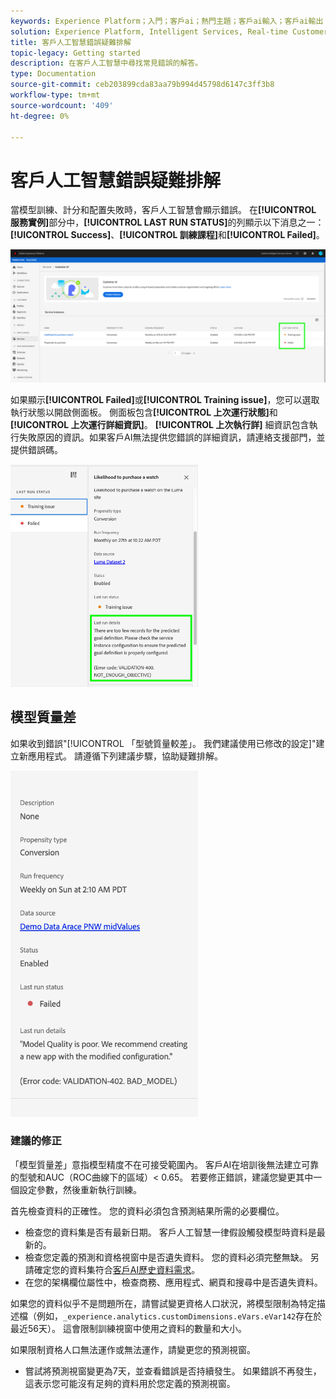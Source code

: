 ```yaml
---
keywords: Experience Platform；入門；客戶ai；熱門主題；客戶ai輸入；客戶ai輸出；客戶ai疑難排解；客戶ai錯誤
solution: Experience Platform, Intelligent Services, Real-time Customer Data Platform
title: 客戶人工智慧錯誤疑難排解
topic-legacy: Getting started
description: 在客戶人工智慧中尋找常見錯誤的解答。
type: Documentation
source-git-commit: ceb203899cda83aa79b994d45798d6147c3ff3b8
workflow-type: tm+mt
source-wordcount: '409'
ht-degree: 0%

---
```



# 客戶人工智慧錯誤疑難排解

當模型訓練、計分和配置失敗時，客戶人工智慧會顯示錯誤。 在&#x200B;**[!UICONTROL 服務實例]**&#x200B;部分中，**[!UICONTROL LAST RUN STATUS]**&#x200B;的列顯示以下消息之一：**[!UICONTROL Success]**、**[!UICONTROL 訓練課程]**&#x200B;和&#x200B;**[!UICONTROL Failed]**。

![上次運行狀態](./images/errors/last-run-status.png)

如果顯示&#x200B;**[!UICONTROL Failed]**&#x200B;或&#x200B;**[!UICONTROL Training issue]**，您可以選取執行狀態以開啟側面板。 側面板包含&#x200B;**[!UICONTROL 上次運行狀態]**&#x200B;和&#x200B;**[!UICONTROL 上次運行詳細資訊]**。 **[!UICONTROL 上次執行詳]** 細資訊包含執行失敗原因的資訊。如果客戶AI無法提供您錯誤的詳細資訊，請連絡支援部門，並提供錯誤碼。

<img src="./images/errors/last-run-details.png" width="300" /><br />

## 模型質量差

如果收到錯誤&quot;[!UICONTROL 「型號質量較差」。 我們建議使用已修改的設定]&quot;建立新應用程式。 請遵循下列建議步驟，協助疑難排解。

<img src="./images/errors/model-quality.png" width="300" /><br />

### 建議的修正

「模型質量差」意指模型精度不在可接受範圍內。 客戶AI在培訓後無法建立可靠的型號和AUC（ROC曲線下的區域）&lt; 0.65。 若要修正錯誤，建議您變更其中一個設定參數，然後重新執行訓練。

首先檢查資料的正確性。 您的資料必須包含預測結果所需的必要欄位。

- 檢查您的資料集是否有最新日期。 客戶人工智慧一律假設觸發模型時資料是最新的。
- 檢查您定義的預測和資格視窗中是否遺失資料。 您的資料必須完整無缺。 另請確定您的資料集符合[客戶AI歷史資料需求](./input-output.md#data-requirements)。
- 在您的架構欄位屬性中，檢查商務、應用程式、網頁和搜尋中是否遺失資料。

如果您的資料似乎不是問題所在，請嘗試變更資格人口狀況，將模型限制為特定描述檔（例如，`_experience.analytics.customDimensions.eVars.eVar142`存在於最近56天）。 這會限制訓練視窗中使用之資料的數量和大小。

如果限制資格人口無法運作或無法運作，請變更您的預測視窗。

- 嘗試將預測視窗變更為7天，並查看錯誤是否持續發生。 如果錯誤不再發生，這表示您可能沒有足夠的資料用於您定義的預測視窗。

